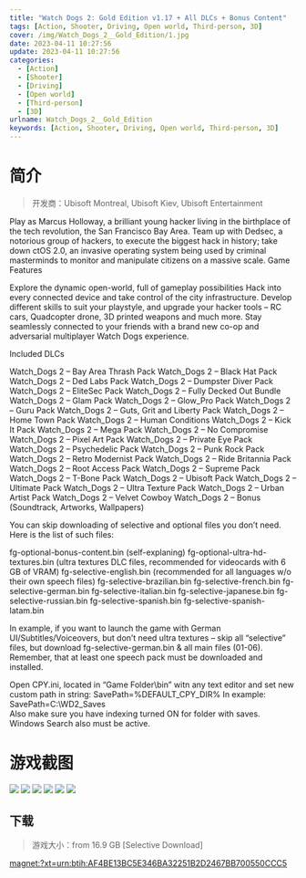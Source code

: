 ```yaml
---
title: "Watch Dogs 2: Gold Edition v1.17 + All DLCs + Bonus Content"
tags: [Action, Shooter, Driving, Open world, Third-person, 3D]
cover: /img/Watch_Dogs_2__Gold_Edition/1.jpg
date: 2023-04-11 10:27:56
update: 2023-04-11 10:27:56
categories: 
  - [Action]
  - [Shooter]
  - [Driving]
  - [Open world]
  - [Third-person]
  - [3D]
urlname: Watch_Dogs_2__Gold_Edition
keywords: [Action, Shooter, Driving, Open world, Third-person, 3D]
---
```

# 简介

> 开发商：Ubisoft Montreal, Ubisoft Kiev, Ubisoft Entertainment

Play as Marcus Holloway, a brilliant young hacker living in the birthplace of the tech revolution, the San Francisco Bay Area.
Team up with Dedsec, a notorious group of hackers, to execute the biggest hack in history; take down ctOS 2.0, an invasive operating system being used by criminal masterminds to monitor and manipulate citizens on a massive scale.
Game Features

Explore the dynamic open-world, full of gameplay possibilities
Hack into every connected device and take control of the city infrastructure.
Develop different skills to suit your playstyle, and upgrade your hacker tools – RC cars, Quadcopter drone, 3D printed weapons and much more.
Stay seamlessly connected to your friends with a brand new co-op and adversarial multiplayer Watch Dogs experience.

Included DLCs

Watch_Dogs 2 – Bay Area Thrash Pack
Watch_Dogs 2 – Black Hat Pack
Watch_Dogs 2 – Ded Labs Pack
Watch_Dogs 2 – Dumpster Diver Pack
Watch_Dogs 2 – EliteSec Pack
Watch_Dogs 2 – Fully Decked Out Bundle
Watch_Dogs 2 – Glam Pack
Watch_Dogs 2 – Glow_Pro Pack
Watch_Dogs 2 – Guru Pack
Watch_Dogs 2 – Guts, Grit and Liberty Pack
Watch_Dogs 2 – Home Town Pack
Watch_Dogs 2 – Human Conditions
Watch_Dogs 2 – Kick It Pack
Watch_Dogs 2 – Mega Pack
Watch_Dogs 2 – No Compromise
Watch_Dogs 2 – Pixel Art Pack
Watch_Dogs 2 – Private Eye Pack
Watch_Dogs 2 – Psychedelic Pack
Watch_Dogs 2 – Punk Rock Pack
Watch_Dogs 2 – Retro Modernist Pack
Watch_Dogs 2 – Ride Britannia Pack
Watch_Dogs 2 – Root Access Pack
Watch_Dogs 2 – Supreme Pack
Watch_Dogs 2 – T-Bone Pack
Watch_Dogs 2 – Ubisoft Pack
Watch_Dogs 2 – Ultimate Pack
Watch_Dogs 2 – Ultra Texture Pack
Watch_Dogs 2 – Urban Artist Pack
Watch_Dogs 2 – Velvet Cowboy
Watch_Dogs 2 – Bonus (Soundtrack, Artworks, Wallpapers)


You can skip downloading of selective and optional files you don’t need. Here is the list of such files:

fg-optional-bonus-content.bin (self-explaning)
fg-optional-ultra-hd-textures.bin (ultra textures DLC files, recommended for videocards with 6 GB of VRAM)
fg-selective-english.bin (recommended for all languages w/o their own speech files)
fg-selective-brazilian.bin
fg-selective-french.bin
fg-selective-german.bin
fg-selective-italian.bin
fg-selective-japanese.bin
fg-selective-russian.bin
fg-selective-spanish.bin
fg-selective-spanish-latam.bin

In example, if you want to launch the game with German UI/Subtitles/Voiceovers, but don’t need ultra textures – skip all “selective” files, but download fg-selective-german.bin & all main files (01-06).
Remember, that at least one speech pack must be downloaded and installed.

Open CPY.ini, located in “Game Folder\bin” witn any text editor
and set new custom path in string: SavePath=%DEFAULT_CPY_DIR%
In example: SavePath=C:\WD2_Saves\
Also make sure you have indexing turned ON for folder with saves. Windows Search also must be active.

# 游戏截图

![](/img/Watch_Dogs_2__Gold_Edition/2.jpg)
![](/img/Watch_Dogs_2__Gold_Edition/3.jpg)
![](/img/Watch_Dogs_2__Gold_Edition/4.jpg)
![](/img/Watch_Dogs_2__Gold_Edition/5.jpg)
![](/img/Watch_Dogs_2__Gold_Edition/6.jpg)
![](/img/Watch_Dogs_2__Gold_Edition/7.jpg)


## 下载

> 游戏大小：from 16.9 GB [Selective Download]

[magnet:?xt=urn:btih:AF4BE13BC5E346BA32251B2D2467BB700550CCC5](magnet:?xt=urn:btih:AF4BE13BC5E346BA32251B2D2467BB700550CCC5)